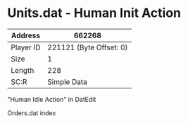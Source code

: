 #  Units.dat - Human Init Action
Address   | 662268
----------|-------------
Player ID | 221121 (Byte Offset: 0)
Size 	  | 1
Length 	  | 228
SC:R      | Simple Data

"Human Idle Action" in DatEdit
Orders.dat index
